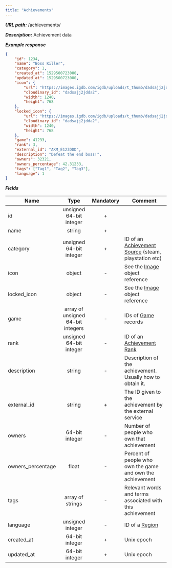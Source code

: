 ```yaml
---
title: "Achievements"
---
```


***URL path:*** /achievements/

***Description:*** Achievement data

***Example response***

```json
{
    "id": 1234,
    "name": "Boss Killer",
    "category": 1,
    "created_at": 1529500723000,
    "updated_at": 1529500723000,
    "icon": {
        "url": "https://images.igdb.com/igdb/uploads/t_thumb/dadsajj2jdda2.jpg",
        "cloudinary_id": "dadsajj2jdda2",
        "width": 1240,
        "height": 768
    },
    "locked_icon": {
        "url": "https://images.igdb.com/igdb/uploads/t_thumb/dadsajj2jdda2.jpg",
        "cloudinary_id": "dadsajj2jdda2",
        "width": 1240,
        "height": 768
    },
    "game": 41233,
    "rank": 3,
    "external_id": "AKM_E123DDD",
    "description": "Defeat the end boss!",
    "owners": 32321,
    "owners_percentage": 42.31233,
    "tags": ["Tag1", "Tag2", "Tag3"],
    "language": 1
}
```

***Fields***

| Name       | Type                              | Mandatory | Comment |
| ---------- |:---------------------------------:|:---------:| ------- |
| id         | unsigned 64-bit integer           |     +     ||
| name       | string                            |     +     ||
| category   | unsigned 64-bit integer           |     +     | ID of an [Achievement Source](../../enum-fields/achievement-source) (steam, playstation etc) |
| icon       | object                            |     -     | See the [Image](../../misc-objects/image) object reference |
| locked_icon | object                            |     -     | See the [Image](../../misc-objects/image) object reference |
| game       | array of unsigned 64-bit integers |     -     | IDs of [Game](../game) records |
| rank       | unsigned 64-bit integer           |     -     | ID of an [Achievement Rank](../../enum-fields/achievement-rank) |
| description | string                           |     -     | Description of the achievement. Usually how to obtain it. |
| external_id | string                           |     +     | The ID given to the achievement by the external service |
| owners     | 64-bit integer                    |     -     | Number of people who own that achievement |
| owners_percentage | float                      |     -     | Percent of people who own the game and own the achievement |
| tags       | array of strings                  |     -     | Relevant words and terms associated with this achievement |
| language   | unsigned integer                  |     -     | ID of a [Region](../../enum-fields/region) |
| created_at | 64-bit integer                    |     +     | Unix epoch |
| updated_at | 64-bit integer                    |     +     | Unix epoch |
